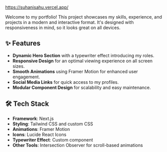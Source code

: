 https://suhanisahu.vercel.app/

Welcome to my portfolio! This project showcases my skills, experience, and projects in a modern and interactive format. It's designed with responsiveness in mind, so it looks great on all devices.



## ✨ Features

- **Dynamic Hero Section** with a typewriter effect introducing my roles.
- **Responsive Design** for an optimal viewing experience on all screen sizes.
- **Smooth Animations** using Framer Motion for enhanced user engagement.
- **Social Media Links** for quick access to my profiles.
- **Modular Component Design** for scalability and easy maintenance.

## 🛠️ Tech Stack

- **Framework**: Next.js
- **Styling**: Tailwind CSS and custom CSS
- **Animations**: Framer Motion
- **Icons**: Lucide React Icons
- **Typewriter Effect**: Custom component
- **Other Tools**: Intersection Observer for scroll-based animations



